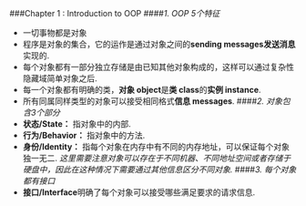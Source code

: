 ###Chapter 1 : Introduction to OOP
####_1. OOP 5个特征_
+ 一切事物都是对象
+ 程序是对象的集合，它的运作是通过对象之间的**sending messages发送消息**实现的.
+ 每个对象都有一部分独立存储是由已知其他对象构成的，这样可以通过复杂性隐藏域简单对象之后.
+ 每一个对象都有明确的类，**对象 object**是**类 class**的**实例 instance**.
+ 所有同属同样类型的对象可以接受相同格式**信息 messages**.
####_2. 对象包含3个部分_
+ **状态/State：** 指对象中的内部.
+ **行为/Behavior：** 指对象中的方法.
+ **身份/Identity：** 指每个对象在内存中有不同的内存地址，可以保证每个对象独一无二. _这里需要注意对象可以存在于不同机器、不同地址空间或者存储于硬盘中，因此在这种情况下需要通过其他信息区分不同对象._
####_3. 每个对象都有接口_
+ **接口/Interface**明确了每个对象可以接受哪些满足要求的请求信息.
